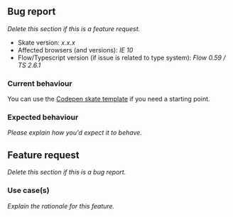 ## Bug report

_Delete this section if this is a feature request._

* Skate version: _x.x.x_
  <!--(run `npm list skatejs` from a terminal/cmd prompt and paste output below): -->
* Affected browsers (and versions): _IE 10_
* Flow/Typescript version (if issue is related to type system): _Flow 0.59 / TS
  2.6.1_

### Current behaviour

You can use the [Codepen skate template](https://codepen.io/Hotell/pen/RVJamm)
if you need a starting point.

### Expected behaviour

_Please explain how you'd expect it to behave._

## Feature request

_Delete this section if this is a bug report._

### Use case(s)

_Explain the rationale for this feature._
